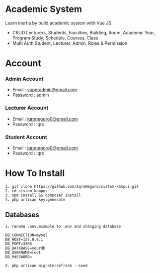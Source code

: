 # Academic System

Learn inertia by build academic system with Vue JS

- CRUD Lecturers, Students, Faculties, Building, Room, Academic Year, Program Study, Schedule, Courses, Class
- Multi Auth Student, Lecturer, Admin, Roles & Permission

# Account
### Admin Account
- Email : superadmin@gmail.com
- Password : admin

### Lecturer Account
- Email : iqronegoro0@gmail.com
- Password : iqro

### Student Account
- Email : iqronegoro0@gmail.com
- Password : iqro

# How To Install
```
1. git clone https://github.com/IqroNegoro/sistem-kampus.git
2. cd sistem-kampus
3. npm install && composer install
4. php artisan key:generate
```

## Databases
```
1. rename .env.example to .env and changing database

DB_CONNECTION=mysql
DB_HOST=127.0.0.1
DB_PORT=3306
DB_DATABASE=yourdb
DB_USERNAME=root
DB_PASSWORD=

2. php artisan migrate:refresh --seed
```
